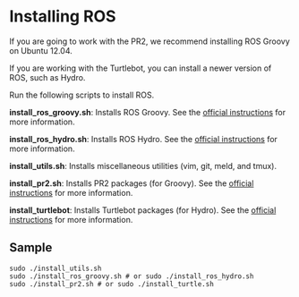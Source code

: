 # Installing ROS

If you are going to work with the PR2, we recommend installing ROS Groovy on Ubuntu 12.04.

If you are working with the Turtlebot, you can install a newer version of ROS, such as Hydro.

Run the following scripts to install ROS.

**install_ros_groovy.sh**: Installs ROS Groovy. See the [official instructions](http://wiki.ros.org/groovy/Installation/Ubuntu) for more information.

**install_ros_hydro.sh**: Installs ROS Hydro. See the [official instructions](http://wiki.ros.org/groovy/Installation/Ubuntu) for more information.

**install_utils.sh**: Installs miscellaneous utilities (vim, git, meld, and tmux).

**install_pr2.sh**: Installs PR2 packages (for Groovy). See the [official instructions](http://wiki.ros.org/Robots/PR2/groovy) for more information.

**install_turtlebot**: Installs Turtlebot packages (for Hydro). See the [official instructions](http://wiki.ros.org/turtlebot/Tutorials/hydro/Installation) for more information.

## Sample
```
sudo ./install_utils.sh
sudo ./install_ros_groovy.sh # or sudo ./install_ros_hydro.sh
sudo ./install_pr2.sh # or sudo ./install_turtle.sh
```
